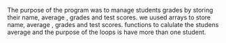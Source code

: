 The purpose of the program was to manage students grades by storing their name, average , grades and test scores. we uused arrays to store name, average , grades and test scores. functions to calulate the studens average and  the purpose of the loops is have more than one student.

